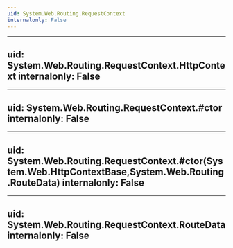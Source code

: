 ```yaml
---
uid: System.Web.Routing.RequestContext
internalonly: False
---
```


---
uid: System.Web.Routing.RequestContext.HttpContext
internalonly: False
---

---
uid: System.Web.Routing.RequestContext.#ctor
internalonly: False
---

---
uid: System.Web.Routing.RequestContext.#ctor(System.Web.HttpContextBase,System.Web.Routing.RouteData)
internalonly: False
---

---
uid: System.Web.Routing.RequestContext.RouteData
internalonly: False
---
